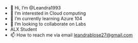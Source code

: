 - 👋 Hi, I’m @Leandra1993
- 👀 I’m interested in Cloud computing
- 🌱 I’m currently learning Azure 104
- 💞️ I’m looking to collaborate on Labs
- ALX Student 
- 📫 How to reach me via email leandrablose27@gmail.com

<!---
Leandra1993/Leandra1993 is a ✨ special ✨ repository because its `README.md` (this file) appears on your GitHub profile.
You can click the Preview link to take a look at your changes.
--->
